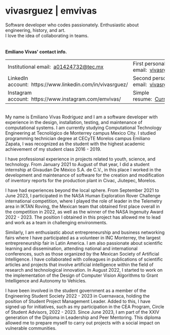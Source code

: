 # vivasrguez | emvivas
Software developer who codes passionately. Enthusiastic about engineering, history, and art.<br>
I love the idea of collaborating in teams.<br><br><br>
<b>Emiliano Vivas' contact info.</b>
<table>
  <tr>
    <td>
      Institutional email:&nbsp;&nbsp;<a href="mailto:a01424732@tec.mx">a01424732@tec.mx</a>
    </td>
    <td>
      First personal email:&nbsp;&nbsp;<a href="mailto:vivasrguez@outlook.com">vivasrguez@outlook.com</a>
    </td>
  </tr>
  <tr>
    <td>
      LinkedIn account:&nbsp;&nbsp;https://www.linkedin.com/in/vivasrguez/
    </td>
    <td>
      Second personal email:&nbsp;&nbsp;<a href="mailto:vivasrguez@gmail.com">vivasrguez@gmail.com</a>
    </td>
  </tr>
  <tr>
    <td>
      Instagram account:&nbsp;&nbsp;https://www.instagram.com/emvivas/
    </td>
    <td>
      Simple resume:&nbsp;&nbsp;<a href="https://github.com/vivasrguez/vivasrguez/files/12206017/CurriculumVitae.pdf" target="_blank">CurriculumVitae.pdf</a>
    </td>
  </tr>
</table>
<br>
My name is Emiliano Vivas Rodríguez and I am a software developer with experience in the design, installation, testing, and maintenance of computational systems. I am currently studying Computational Technology Engineering at Tecnológico de Monterrey campus Mexico City. I studied programming technician degree at CECyTE Morelos campus Emiliano Zapata, I was recognized as the student with the highest academic achievement of my student class 2016 - 2019.

I have professional experience in projects related to youth, science, and technology. From January 2021 to August of that year, I did a student internship at Givaudan De México S.A. de C.V., in this place I worked in the development and maintenance of software for the creation and modification of inventory reports for the production plant in Civac, Jiutepec, Morelos.

I have had experiences beyond the local sphere. From September 2021 to June 2023, I participated in the NASA Human Exploration Rover Challenge international competition, where I played the role of leader in the Telemetry area in IKTAN Roving, the Mexican team that obtained first place overall in the competition in 2022, as well as the winner of the NASA Ingenuity Award 2022 - 2023. The position I obtained in this project has allowed me to lead and work as a team in challenging environments.

Similarly, I am enthusiastic about entrepreneurship and business networking fairs where I have participated as a volunteer in INC Monterrey, the largest entrepreneurship fair in Latin America. I am also passionate about scientific learning and dissemination, attending national and international conferences, such as those organized by the Mexican Society of Artificial Intelligence. I have collaborated with colleagues in publications of scientific articles and projects that involve artificial intelligence within the field of research and technological innovation. In August 2022, I started to work on the implementation of the Design of Computer Vision Algorithms to Grant Intelligence and Autonomy to Vehicles.

I have been involved in the student government as a member of the Engineering Student Society 2022 - 2023 in Cuernavaca, holding the position of Student Project Management Leader. Added to this, I have signed up for initiatives, such as my participation in the CEA Program, Circle of Student Advisors, 2022 - 2023. Since June 2023, I am part of the XXIV generation of the Diploma in Leadership and Peer Mentoring. This diploma allowed me to prepare myself to carry out projects with a social impact on vulnerable communities.
